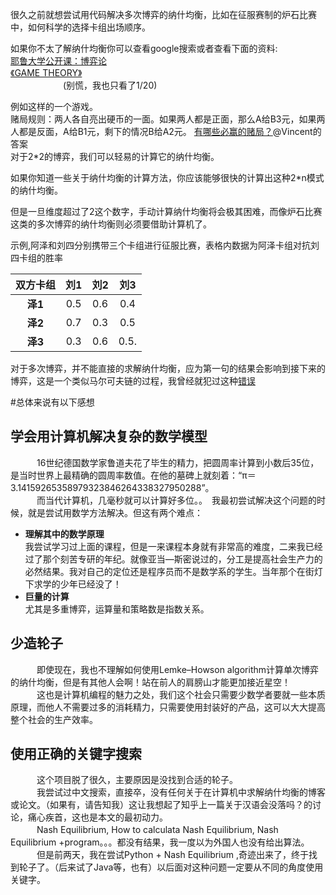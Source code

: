 很久之前就想尝试用代码解决多次博弈的纳什均衡，比如在征服赛制的炉石比赛中，如何科学的选择卡组出场顺序。<br>

如果你不太了解纳什均衡你可以查看google搜索或者查看下面的资料:<br>
[耶鲁大学公开课：博弈论](https://www.math.ucla.edu/~tom/Game_Theory/mat.pdf)<br>
[《GAME THEORY》](http://open.163.com/special/gametheory/)<br>
&emsp;&emsp;&emsp;&emsp;&emsp;&emsp;(别慌，我也只看了1/20)<br>

例如这样的一个游戏。<br>
赌局规则：两人各自亮出硬币的一面。如果两人都是正面，那么A给B3元，如果两人都是反面，A给B1元，剩下的情况B给A2元。
[有哪些必赢的赌局？](https://www.zhihu.com/question/60074294)@Vincent的答案<br>
对于2*2的博弈，我们可以轻易的计算它的纳什均衡。<br>

如果你知道一些关于纳什均衡的计算方法，你应该能够很快的计算出这种2*n模式的纳什均衡。<br>

但是一旦维度超过了2这个数字，手动计算纳什均衡将会极其困难，而像炉石比赛这类的多次博弈的纳什均衡则必须要借助计算机了。<br>

示例,阿泽和刘四分别携带三个卡组进行征服比赛，表格内数据为阿泽卡组对抗刘四卡组的胜率

|  双方卡组    | __刘1__ | __刘2__ |  __刘3__ |
| :---------:|:-------:| :-----: |:-----:   |
| __泽1__    |  0.5    |  0.6    |   0.4    | 
| __泽2__    |  0.7    |  0.3    |   0.5    | 
| __泽3__    |  0.3    |  0.6    |   0.5.   |

对于多次博弈，并不能直接的求解纳什均衡，应为第一句的结果会影响到接下来的博弈，这是一个类似马尔可夫链的过程，我曾经就犯过这种[错误](http://www.iyingdi.com/web/article/search/39312)

#总体来说有以下感想
## 学会用计算机解决复杂的数学模型
　　　16世纪德国数学家鲁道夫花了毕生的精力，把圆周率计算到小数后35位，是当时世界上最精确的圆周率数值。在他的墓碑上就刻着：“π＝3.14159265358979323846264338327950288”。<br>
　　　而当代计算机，几毫秒就可以计算好多位。。　我最初尝试解决这个问题的时候，就是尝试用数学方法解决。但这有两个难点：<br> 

+ **理解其中的数学原理** <br> 
我尝试学习过上面的课程，但是一来课程本身就有非常高的难度，二来我已经过了那个刻苦专研的年纪。就像亚当—斯密说过的，分工是提高社会生产力的必然结果。我对自己的定位还是程序员而不是数学系的学生。当年那个在街灯下求学的少年已经没了！<br>
+ **巨量的计算**<br>
尤其是多重博弈，运算量和策略数是指数关系。<br>

## 少造轮子
　　　即使现在，我也不理解如何使用Lemke–Howson algorithm计算单次博弈的纳什均衡，但是有其他人会啊！站在前人的肩膀山才能更加接近星空！<br>
　　　这也是计算机编程的魅力之处，我们这个社会只需要少数学者要就一些本质原理，而他人不需要过多的消耗精力，只需要使用封装好的产品，这可以大大提高整个社会的生产效率。　　　
## 使用正确的关键字搜索
　　　这个项目脱了很久，主要原因是没找到合适的轮子。<br>
　　　我尝试过中文搜索，直接卒，没有任何关于在计算机中求解纳什均衡的博客或论文。（如果有，请告知我）这让我想起了知乎上一篇关于汉语会没落吗？的讨论，痛心疾首，这也是本文的最初动力。<br>
　　　Nash Equilibrium, How to calculata Nash Equilibrium, Nash Equilibrium +program。。。都没有结果，我一度以为外国人也没有给出算法。<br>
　　　但是前两天，我在尝试Python + Nash Equilibrium ,奇迹出来了，终于找到轮子了。（后来试了Java等，也有）以后面对这种问题一定要从不同的角度使用关键字。